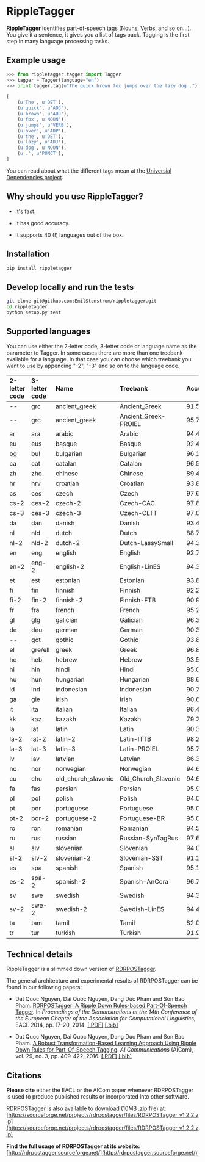 # RippleTagger

**RippleTagger** identifies part-of-speech tags (Nouns, Verbs, and so on...). You give it a sentence, it gives you a list of tags back. Tagging is the first step in many language processing tasks.

## Example usage

```python
>>> from rippletagger.tagger import Tagger
>>> tagger = Tagger(language="en")
>>> print tagger.tag(u"The quick brown fox jumps over the lazy dog .")

[
    (u'The', u'DET'),
    (u'quick', u'ADJ'),
    (u'brown', u'ADJ'),
    (u'fox', u'NOUN'),
    (u'jumps', u'VERB'),
    (u'over', u'ADP'),
    (u'the', u'DET'),
    (u'lazy', u'ADJ'),
    (u'dog', u'NOUN'),
    (u'.', u'PUNCT'),
]
```

You can read about what the different tags mean at the [Universial Dependencies project](http://universaldependencies.org/u/pos/index.html).

## Why should you use RippleTagger?

- It's fast.

- It has good accuracy.

- It supports 40 (!) languages out of the box.

## Installation

```bash
pip install rippletagger
```

## Develop locally and run the tests

```bash
git clone git@github.com:EmilStenstrom/rippletagger.git
cd rippletagger
python setup.py test
```

## Supported languages

You can use either the 2-letter code, 3-letter code or language name as the parameter to Tagger. In some cases there are more than one treebank available for a language. In that case you can choose which treebank you want to use by appending "-2", "-3" and so on to the language code.

2-letter code | 3-letter code | Name | Treebank | Accuracy
:------- | :------- | :------- | :------- | :-------
-- | grc | ancient_greek | Ancient_Greek | 91.56865075
-- | grc | ancient_greek | Ancient_Greek-PROIEL | 95.71938169
ar | ara | arabic | Arabic | 94.414521
eu | eus | basque | Basque | 92.42635595
bg | bul | bulgarian | Bulgarian | 96.1294013
ca | cat | catalan | Catalan | 96.51742106
zh | zho | chinese | Chinese | 89.45221445
hr | hrv | croatian | Croatian | 93.86666667
cs | ces | czech | Czech | 97.67695433
cs-2 | ces-2 | czech-2 | Czech-CAC | 97.82568807
cs-3 | ces-3 | czech-3 | Czech-CLTT | 97.00802724
da | dan | danish | Danish | 93.47382733
nl | nld | dutch | Dutch | 88.75577614
nl-2 | nld-2 | dutch-2 | Dutch-LassySmall | 94.36650592
en | eng | english | English | 92.70401658
en-2 | eng-2 | english-2 | English-LinES | 94.39924537
et | est | estonian | Estonian | 93.83607943
fi | fin | finnish | Finnish | 92.2428884
fi-2 | fin-2 | finnish-2 | Finnish-FTB | 90.9631537
fr | fra | french | French | 95.22884882
gl | glg | galician | Galician | 96.3053856
de | deu | german | German | 90.39729092
-- | got | gothic | Gothic | 93.85420706
el | gre/ell | greek | Greek | 96.85956246
he | heb | hebrew | Hebrew | 93.5171585
hi | hin | hindi | Hindi | 95.02399097
hu | hun | hungarian | Hungarian | 88.68949233
id | ind | indonesian | Indonesian | 90.74702886
ga | gle | irish | Irish | 90.60455378
it | ita | italian | Italian | 96.48434167
kk | kaz | kazakh | Kazakh | 79.22077922
la | lat | latin | Latin | 90.39735099
la-2 | lat-2 | latin-2 | Latin-ITTB | 98.24373855
la-3 | lat-3 | latin-3 | Latin-PROIEL | 95.78693144
lv | lav | latvian | Latvian | 86.34880803
no | nor | norwegian | Norwegian | 94.60278351
cu | chu | old_church_slavonic | Old_Church_Slavonic | 94.62492617
fa | fas | persian | Persian | 95.99826281
pl | pol | polish | Polish | 94.0848991
pt | por | portuguese | Portuguese | 95.08144363
pt-2 | por-2 | portuguese-2 | Portuguese-BR | 95.08798152
ro | ron | romanian | Romanian | 94.51972789
ru | rus | russian | Russian-SynTagRus | 97.65354521
sl | slv | slovenian | Slovenian | 94.02687904
sl-2 | slv-2 | slovenian-2 | Slovenian-SST | 91.15554049
es | spa | spanish | Spanish | 95.12795276
es-2 | spa-2 | spanish-2 | Spanish-AnCora | 96.78868917
sv | swe | swedish | Swedish | 94.39564215
sv-2 | swe-2 | swedish-2 | Swedish-LinES | 94.47010209
ta | tam | tamil | Tamil | 82.08886853
tr | tur | turkish | Turkish | 91.92623412

## Technical details

RippleTagger is a slimmed down version of [RDRPOSTagger](https://github.com/datquocnguyen/RDRPOSTagger).

The general architecture and experimental results of RDRPOSTagger can be found in our following papers:

- Dat Quoc Nguyen, Dai Quoc Nguyen, Dang Duc Pham and Son Bao Pham. [RDRPOSTagger: A Ripple Down Rules-based Part-Of-Speech Tagger](http://www.aclweb.org/anthology/E14-2005). In *Proceedings of the Demonstrations at the 14th Conference of the European Chapter of the Association for Computational Linguistics*, EACL 2014, pp. 17-20, 2014. [[.PDF]](http://www.aclweb.org/anthology/E14-2005) [[.bib]](http://www.aclweb.org/anthology/E14-2005.bib)

- Dat Quoc Nguyen, Dai Quoc Nguyen, Dang Duc Pham and Son Bao Pham. [A Robust Transformation-Based Learning Approach Using Ripple Down Rules for Part-Of-Speech Tagging](http://content.iospress.com/articles/ai-communications/aic698). *AI Communications* (AICom), vol. 29, no. 3, pp. 409-422, 2016. [[.PDF]](http://arxiv.org/pdf/1412.4021.pdf) [[.bib]](http://rdrpostagger.sourceforge.net/AICom.bib)

## Citations

**Please cite** either the EACL or the AICom paper whenever RDRPOSTagger is used to produce published results or incorporated into other software.

RDRPOSTagger is also available to download (10MB .zip file) at: [https://sourceforge.net/projects/rdrpostagger/files/RDRPOSTagger_v1.2.2.zip](https://sourceforge.net/projects/rdrpostagger/files/RDRPOSTagger_v1.2.2.zip)

**Find the full usage of RDRPOSTagger at its website:** [http://rdrpostagger.sourceforge.net/](http://rdrpostagger.sourceforge.net/)


